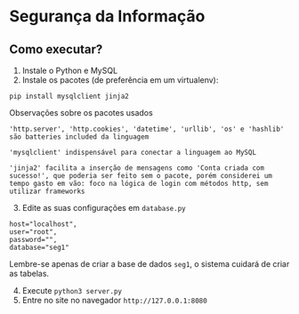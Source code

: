 # Segurança da Informação

## Como executar?

1. Instale o Python e MySQL
2. Instale os pacotes (de preferência em um virtualenv): 

```
pip install mysqlclient jinja2
```

Observações sobre os pacotes usados

```
'http.server', 'http.cookies', 'datetime', 'urllib', 'os' e 'hashlib' são batteries included da linguagem

'mysqlclient' indispensável para conectar a linguagem ao MySQL

'jinja2' facilita a inserção de mensagens como 'Conta criada com sucesso!', que poderia ser feito sem o pacote, porém considerei um tempo gasto em vão: foco na lógica de login com métodos http, sem utilizar frameworks
```

3. Edite as suas configurações em `database.py`

```
host="localhost",
user="root",
password="",
database="seg1"
```

Lembre-se apenas de criar a base de dados `seg1`, o sistema cuidará de criar as tabelas.

4. Execute `python3 server.py`
5. Entre no site no navegador `http://127.0.0.1:8080`
